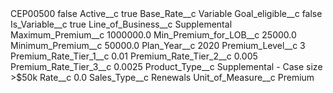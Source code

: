 <?xml version="1.0" encoding="UTF-8"?>
<CustomMetadata xmlns="http://soap.sforce.com/2006/04/metadata" xmlns:xsi="http://www.w3.org/2001/XMLSchema-instance" xmlns:xsd="http://www.w3.org/2001/XMLSchema">
    <label>CEP00500</label>
    <protected>false</protected>
    <values>
        <field>Active__c</field>
        <value xsi:type="xsd:boolean">true</value>
    </values>
    <values>
        <field>Base_Rate__c</field>
        <value xsi:type="xsd:string">Variable</value>
    </values>
    <values>
        <field>Goal_eligible__c</field>
        <value xsi:type="xsd:boolean">false</value>
    </values>
    <values>
        <field>Is_Variable__c</field>
        <value xsi:type="xsd:boolean">true</value>
    </values>
    <values>
        <field>Line_of_Business__c</field>
        <value xsi:type="xsd:string">Supplemental</value>
    </values>
    <values>
        <field>Maximum_Premium__c</field>
        <value xsi:type="xsd:double">1000000.0</value>
    </values>
    <values>
        <field>Min_Premium_for_LOB__c</field>
        <value xsi:type="xsd:double">25000.0</value>
    </values>
    <values>
        <field>Minimum_Premium__c</field>
        <value xsi:type="xsd:double">50000.0</value>
    </values>
    <values>
        <field>Plan_Year__c</field>
        <value xsi:type="xsd:string">2020</value>
    </values>
    <values>
        <field>Premium_Level__c</field>
        <value xsi:type="xsd:string">3</value>
    </values>
    <values>
        <field>Premium_Rate_Tier_1__c</field>
        <value xsi:type="xsd:double">0.01</value>
    </values>
    <values>
        <field>Premium_Rate_Tier_2__c</field>
        <value xsi:type="xsd:double">0.005</value>
    </values>
    <values>
        <field>Premium_Rate_Tier_3__c</field>
        <value xsi:type="xsd:double">0.0025</value>
    </values>
    <values>
        <field>Product_Type__c</field>
        <value xsi:type="xsd:string">Supplemental - Case size &gt;$50k</value>
    </values>
    <values>
        <field>Rate__c</field>
        <value xsi:type="xsd:double">0.0</value>
    </values>
    <values>
        <field>Sales_Type__c</field>
        <value xsi:type="xsd:string">Renewals</value>
    </values>
    <values>
        <field>Unit_of_Measure__c</field>
        <value xsi:type="xsd:string">Premium</value>
    </values>
</CustomMetadata>
